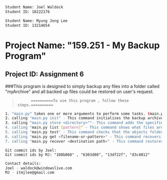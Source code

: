 ```sh
Student Name: Joel Waldock
Student ID: 10222176

Student Name: Myung Jong Lee
Student ID: 13214654
```


Project Name: "159.251 - My Backup Program"
==========================================

Project ID: Assignment 6
------------------------


###This program is designed to simply backup any files into a folder called "myArchive" and all backed up files could be restored on user's request.

>           ==========To use this program , follow these steps.==========

```sh
1. "main.py" takes one or more arguments to perform some tasks. (main.py <arg1><arg2>).
2. calling "main.py init" - This command initialises the backup archive folder, object folder and index file within it.
3. calling "main.py store <directory>""- This command adds the specified directory to the archive.
4. calling "main.py list [pattern]" - This command shows what files are in the archive.
5. calling "main.py test" - This command checks that the objects folder isn't damaged.
6. calling "main.py get <filename-or-pattern>" - This command recovers a single file.
7. calling "main.py recover <destination path>" - This command restores everything in the archive into the named destination directory.
```

```
Git commit ids by Joel:
Git commit ids by MJ: "108b068" , "6303d08", "13df22f", "d3c4812"
```

```sh
Contact details:
Joel - waldock@windowslive.com
MJ - itmjlee@gmail.com
```